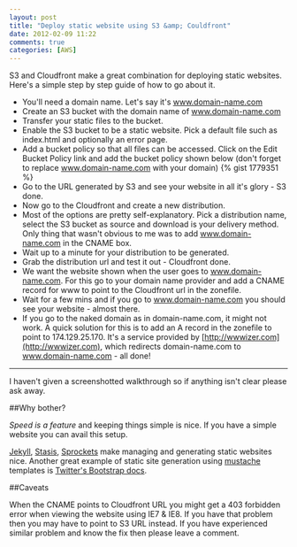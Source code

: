 ```yaml
---
layout: post
title: "Deploy static website using S3 &amp; Couldfront"
date: 2012-02-09 11:22
comments: true
categories: [AWS]
---
```


S3 and Cloudfront make a great combination for deploying static websites. Here's a simple step by step guide of how to go about it.

<!-- more -->

- You'll need a domain name. Let's say it's www.domain-name.com
- Create an S3 bucket with the domain name of www.domain-name.com
- Transfer your static files to the bucket.
- Enable the S3 bucket to be a static website. Pick a default file such as index.html and optionally an error page.
- Add a bucket policy so that all files can be accessed. Click on the Edit Bucket Policy link and add the bucket policy shown below (don't forget to replace www.domain-name.com with your domain)
{% gist 1779351 %}
- Go to the URL generated by S3 and see your website in all it's glory - S3 done.
- Now go to the Cloudfront and create a new distribution.
- Most of the options are pretty self-explanatory. Pick a distribution name, select the S3 bucket as source and download is your delivery method. Only thing that wasn't obvious to me was to add www.domain-name.com in the CNAME box.
- Wait up to a minute for your distribution to be generated.
- Grab the distribution url and test it out - Cloudfront done.
- We want the website shown when the user goes to www.domain-name.com. For this go to your domain name provider and add a CNAME record for www to point to the Cloudfront url in the zonefile.
- Wait for a few mins and if you go to www.domain-name.com you should see your website - almost there.
- If you go to the naked domain as in domain-name.com, it might not work. A quick solution for this is to add an A record in the zonefile to point to 174.129.25.170. It's a service provided by [http://wwwizer.com](http://wwwizer.com), which redirects domain-name.com to www.domain-name.com - all done!

---

I haven't given a screenshotted walkthrough so if anything isn't clear please ask away.

##Why bother?

*Speed is a feature* and keeping things simple is nice. If you have a simple website you can avail this setup.

[Jekyll](http://jekyllrb.com), [Stasis](http://stasis.me), [Sprockets](https://github.com/sstephenson/sprockets) make managing and generating static websites nice. Another great example of static site generation using [mustache](http://mustache.github.com/) templates is [Twitter's Bootstrap docs](https://github.com/twitter/bootstrap/tree/master/docs).

##Caveats

When the CNAME points to Cloudfront URL you might get a 403 forbidden error when viewing the website using IE7 & IE8. If you have that problem then you may have to point to S3 URL instead. If you have experienced similar problem and know the fix then please leave a comment.
